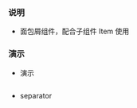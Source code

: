 ### 说明

*   面包屑组件，配合子组件 Item 使用

### 演示

*   演示

```js {"codepath": "breadcrumb.jsx"}
```

*   separator

```js {"codepath": "breadcrumb-separator.jsx"}
```
